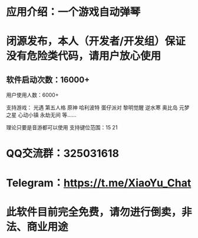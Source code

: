 # 应用介绍：一个游戏自动弹琴

# 闭源发布，本人（开发者/开发组）保证没有危险类代码，请用户放心使用

## 软件启动次数：16000+
用户使用人数：6000+

支持游戏： 光遇 第五人格 原神 哈利波特 蛋仔派对 黎明觉醒 逆水寒 奥比岛 元梦之星 心动小镇 永劫无间 等…… 

理论只要是音游都可以使用 支持键位范围：15 21

# QQ交流群：325031618 
# Telegram：https://t.me/XiaoYu_Chat

# 此软件目前完全免费，请勿进行倒卖，非法、商业用途
